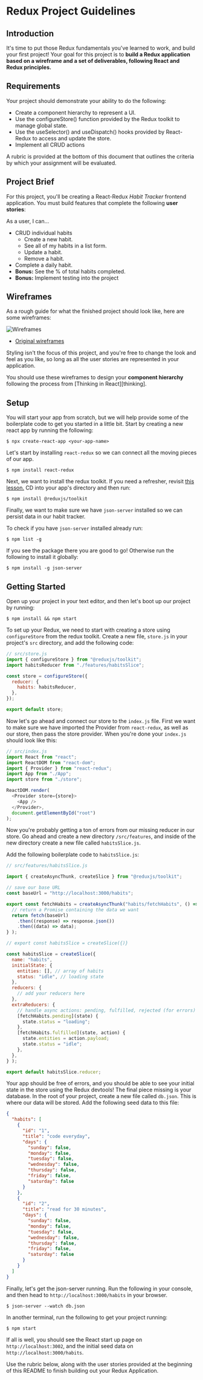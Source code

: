 # Redux Project Guidelines

## Introduction

It's time to put those Redux fundamentals you've learned to work, and build your
first project! Your goal for this project is to **build a Redux application
based on a wireframe and a set of deliverables, following React and Redux
principles.**

## Requirements

Your project should demonstrate your ability to do the following:

- Create a component hierarchy to represent a UI.
- Use the configureStore() function provided by the Redux toolkit to manage
  global state.
- Use the useSelector() and useDispatch() hooks provided by React-Redux to
  access and update the store.
- Implement all CRUD actions

A rubric is provided at the bottom of this document that outlines the criteria
by which your assignment will be evaluated.

## Project Brief

For this project, you'll be creating a React-Redux _Habit Tracker_ frontend
application. You must build features that complete the following **user
stories**:

As a user, I can…

- CRUD individual habits
  - Create a new habit.
  - See all of my habits in a list form.
  - Update a habit.
  - Remove a habit.
- Complete a daily habit.
- **Bonus:** See the % of total habits completed.
- **Bonus:** Implement testing into the project

## Wireframes

As a rough guide for what the finished project should look like, here are some
wireframes:

![Wireframes](https://curriculum-content.s3.amazonaws.com/phase-4/redux-project-wireframes/habit-tracker-wireframe.png)

- [Original wireframes](https://excalidraw.com/#json=iPzOrUiaL6geXoDYRankp,LJmQXoSfXIk7TMNhBLg00g)

Styling isn't the focus of this project, and you're free to change the look and
feel as you like, so long as all the user stories are represented in your
application.

You should use these wireframes to design your **component hierarchy** following
the process from [Thinking in React][thinking].

## Setup

You will start your app from scratch, but we will help provide some of the
boilerplate code to get you started in a little bit. Start by creating a new
react app by running the following:

```console
$ npx create-react-app <your-app-name>
```

Let's start by installing `react-redux` so we can connect all the moving pieces
of our app. 

```console
$ npm install react-redux
```

Next, we want to install the redux toolkit. If you need a refresher,
revisit
[this lesson.](https://github.com/learn-co-curriculum/react-hooks-redux-toolkit)
CD into your app's directory and then run:

```console
$ npm install @reduxjs/toolkit
```

Finally, we want to make sure we have `json-server` installed so we can persist
data in our habit tracker.

To check if you have `json-server` installed already run:

```console
$ npm list -g
```

If you see the package there you are good to go! Otherwise run the following to
install it globally:

```console
$ npm install -g json-server
```

## Getting Started

Open up your project in your text editor, and then let's boot up our project by
running:

```console
$ npm install && npm start
```

To set up your Redux, we need to start with creating a store using
`configureStore` from the redux toolkit. Create a new file, `store.js` in your
project's `src` directory, and add the following code:

```js
// src/store.js
import { configureStore } from "@reduxjs/toolkit";
import habitsReducer from "./features/habitsSlice";

const store = configureStore({
  reducer: {
    habits: habitsReducer,
  },
});

export default store;
```

Now let's go ahead and connect our store to the `index.js` file. First we want
to make sure we have imported the Provider from `react-redux`, as well as our
store, then pass the store provider. When you're done your `index.js` should
look like this:

```js
// src/index.js
import React from "react";
import ReactDOM from "react-dom";
import { Provider } from "react-redux";
import App from "./App";
import store from "./store"; 

ReactDOM.render(
  <Provider store={store}>
    <App />
  </Provider>,
  document.getElementById("root")
);
```

Now you're probably getting a ton of errors from our missing reducer in our
store. Go ahead and create a new directory `/src/features`, and inside of the
new directory create a new file called `habitsSlice.js`.

Add the following boilerplate code to `habitsSlice.js`:

```js
// src/features/habitsSlice.js

import { createAsyncThunk, createSlice } from "@reduxjs/toolkit";

// save our base URL
const baseUrl = "http://localhost:3000/habits";

export const fetchHabits = createAsyncThunk("habits/fetchHabits", () => {
  // return a Promise containing the data we want
  return fetch(baseUrl)
    .then((response) => response.json())
    .then((data) => data);
} );

// export const habitsSlice = createSlice({)}

const habitsSlice = createSlice({
  name: "habits",
  initialState: {
    entities: [], // array of habits
    status: "idle", // loading state
  },
  reducers: {
    // add your reducers here
  },
  extraReducers: {
    // handle async actions: pending, fulfilled, rejected (for errors)
    [fetchHabits.pending](state) {
      state.status = "loading";
    },
    [fetchHabits.fulfilled](state, action) {
      state.entities = action.payload;
      state.status = "idle";
    },
  },
} );

export default habitsSlice.reducer;
```

Your app should be free of errors, and you should be able to see your initial
state in the store using the Redux devtools! The final piece missing is your
database. In the root of your project, create a new file called `db.json`. This
is where our data will be stored. Add the following seed data to this file:

```json
{
  "habits": [
    {
      "id": "1",
      "title": "code everyday",
      "days": {
        "sunday": false,
        "monday": false,
        "tuesday": false,
        "wednesday": false,
        "thursday": false,
        "friday": false,
        "saturday": false
      }
    },
    {
      "id": "2",
      "title": "read for 30 minutes",
      "days": {
        "sunday": false,
        "monday": false,
        "tuesday": false,
        "wednesday": false,
        "thursday": false,
        "friday": false,
        "saturday": false
      }
    }
  ]
}
```

Finally, let's get the json-server running. Run the following in your console,
and then head to `http://localhost:3000/habits` in your browser.

```console
$ json-server --watch db.json
```

In another terminal, run the following to get your project running:

```console
$ npm start
```

If all is well, you should see the React start up page on `http://localhost:3002`,
and the initial seed data on `http://localhost:3000/habits`.

Use the rubric below, along with the user stories provided at the beginning of
this README to finish building out your Redux Application.

<!-- ## Rubric

Your assignment will be evaluated on a 1-4 scale for each of the following
criteria:

- **Create a component hierarchy to represent a UI**

1. Did not manage to render everything required by the user stories.
2. Renders everything that is user stories, but doesn't have features cleanly
   separated into separate components (i.e. no strong separation of concerns
   between components).
3. Renders everything that is asked for in the deliverables. Components are
   abstract/reusable. No unnecessary components were created.
4. Additional components created to complete one or more bonus deliverables.

- **Manage state in a React application**

1. Does not have all the necessary state to achieve the functionality required
   by the user stories.
2. Has all the necessary state required by the user stories, but is not managing
   state following best practices (i.e. state is duplicated between components;
   state is held higher in the component tree than it should be; state not being
   updated following user events).
3. Has all the necessary state required by the user stories. State is not
   duplicated and is held at the appropriate components in the component
   hierarchy. State is successfully updated in response to user events.
4. Uses state successfully to complete one or more bonus deliverables.

- **Interact with an API from a React application**

1. Does not use the API successfully to achieve the functionality required by
   the user stories.
2. Is able to interact with the API successfully, but is not following best
   practices (i.e. incorrect use of `useEffect` and the dependencies array;
   incorrect syntax for `fetch`/network request code; not handling loading state
   when waiting for API response).
3. Uses the API successfully to achieve the functionality required by the user
   stories, following best practices.
4. Uses additional features of the API to successfully complete one or more
   bonus deliverables.

- **Create client-side routes using React Router and display different
  components based on URL navigation**

1. Does not use React Router to achieve the functionality required by the user
   stories.
2. Is able to use React Router, but is missing some components (i.e. not able to
   use a `<Link>` component with a `<Route>` component; not able to use
   `useParams` to get data from URL params).
3. Uses React Router successfully to achieve the functionality required by the
   user stories, and demonstrates the ability to use the `<BrowserRouter>`,
   `<Link>`, `<Route>`, and `<Switch>` components and the `useParams` hook.
4. Uses React Router to successfully complete one or more bonus deliverables.

- **Follow a test-driven development process to writing React code, including
  unit tests for individual components as well as integration tests for
  component hierarchies**.

1. Few or no tests present in the completed application.
2. Has tests present, but tests don't cover all of the functionality required by
   the user stories. Not able to perform advanced tests, such as working with an
   API or testing components that use React Router.
3. Has tests for all the functionality required by the user stories. Tests are
   present for both individual components as well as larger component
   hierarchies. Performs tests that make requests to an API, and tests
   components that use React Router.
4. Has tests coverage for one or more bonus deliverables. -->

<!-- ## Resources

- [Create React App][create-react-app]
- [React Router 5][react router 5]
- [React Testing Library][rtl]
- [Jest][jest]
- [Mock Service Worker][msw]
- [GitHub API][gh api]

[thinking]: https://reactjs.org/docs/thinking-in-react.html
[create-react-app]: https://create-react-app.dev/
[create-react-app env]:
  https://create-react-app.dev/docs/adding-custom-environment-variables/
[msw]: https://mswjs.io/
[react router 5]: https://v5.reactrouter.com/
[react router 6]: https://reactrouter.com/docs/en/v6/upgrading/v5
[gh api]:
  https://docs.github.com/en/rest/guides/getting-started-with-the-rest-api
[rtl]: https://testing-library.com/docs/react-testing-library/intro
[jest]: https://jestjs.io/ -->
